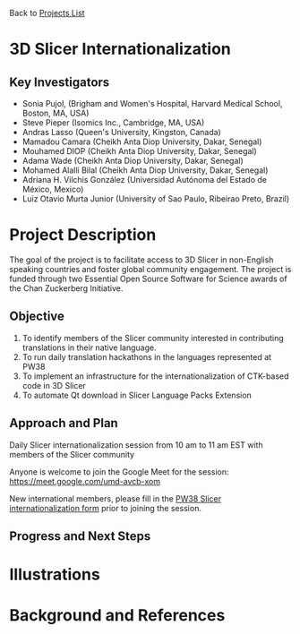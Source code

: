 Back to [Projects List](../../README.md#ProjectsList)

# 3D Slicer Internationalization

## Key Investigators

- Sonia Pujol, (Brigham and Women's Hospital, Harvard Medical School, Boston, MA, USA) 
- Steve Pieper (Isomics Inc., Cambridge, MA, USA) 
- Andras Lasso (Queen's University, Kingston, Canada)
- Mamadou Camara (Cheikh Anta Diop University, Dakar, Senegal)
- Mouhamed DIOP (Cheikh Anta Diop University, Dakar, Senegal)
- Adama Wade (Cheikh Anta Diop University, Dakar, Senegal)
- Mohamed Alalli Bilal (Cheikh Anta Diop University, Dakar, Senegal)
- Adriana H. Vilchis González (Universidad Autónoma del Estado de México, Mexico)
- Luiz Otavio Murta Junior (University of Sao Paulo, Ribeirao Preto, Brazil)

# Project Description

The goal of the project is to facilitate access to 3D Slicer in non-English speaking countries and foster global community engagement. 
The project is funded through two Essential Open Source Software for Science awards of the Chan Zuckerberg Initiative. 

## Objective

<!-- Describe here WHAT you would like to achieve (what you will have as end result). -->

1. To identify members of the Slicer community interested in contributing translations in their native language.
2. To run daily translation hackathons in the languages represented at PW38
3. To implement an infrastructure for the internationalization of CTK-based code in 3D Slicer
4. To automate Qt download in Slicer Language Packs Extension

## Approach and Plan

<!-- Describe here HOW you would like to achieve the objectives stated above. -->

 Daily Slicer internationalization session from 10 am to 11 am EST with members of the Slicer community
 
 Anyone is welcome to join the Google Meet for the session: https://meet.google.com/umd-avcb-xom 
 
 New international members, please fill in the [PW38 Slicer internationalization form](https://forms.gle/iinkdKvN4ZG2vv2o6) prior to joining the session.

## Progress and Next Steps

<!-- Update this section as you make progress, describing of what you have ACTUALLY DONE. If there are specific steps that you could not complete then you can describe them here, too. -->


# Illustrations

<!-- Add pictures and links to videos that demonstrate what has been accomplished.
![Examples of localization of the Volumes module to French, Chinese and Japanese](SlicerInternationalization.png)

-->

# Background and References

<!-- If you developed any software, include link to the source code repository. If possible, also add links to sample data, and to any relevant publications. -->
